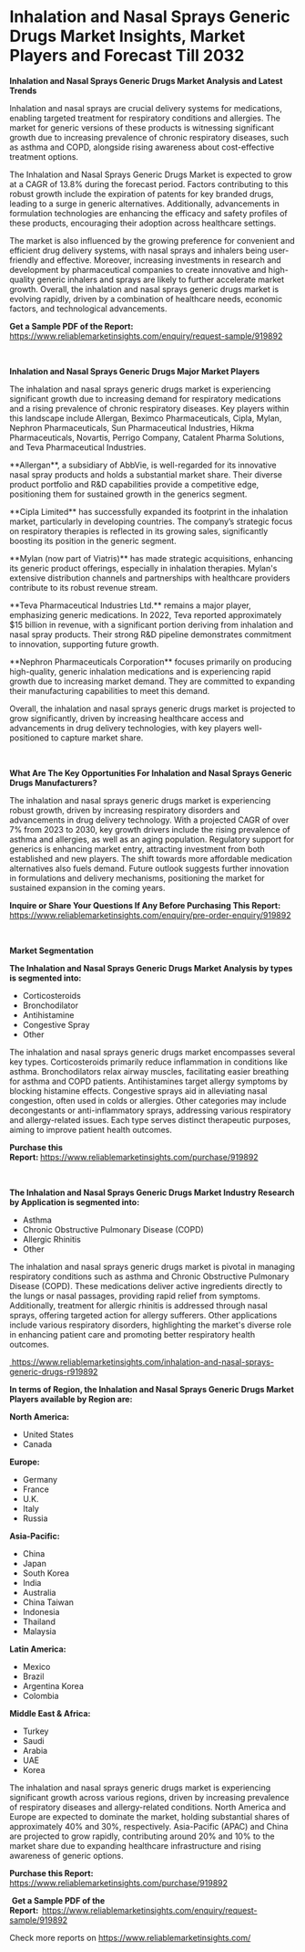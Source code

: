 <p><h1>Inhalation and Nasal Sprays Generic Drugs Market Insights, Market Players and Forecast Till 2032</h1></p><p><strong>Inhalation and Nasal Sprays Generic Drugs Market Analysis and Latest Trends</strong></p>
<p><p>Inhalation and nasal sprays are crucial delivery systems for medications, enabling targeted treatment for respiratory conditions and allergies. The market for generic versions of these products is witnessing significant growth due to increasing prevalence of chronic respiratory diseases, such as asthma and COPD, alongside rising awareness about cost-effective treatment options. </p><p>The Inhalation and Nasal Sprays Generic Drugs Market is expected to grow at a CAGR of 13.8% during the forecast period. Factors contributing to this robust growth include the expiration of patents for key branded drugs, leading to a surge in generic alternatives. Additionally, advancements in formulation technologies are enhancing the efficacy and safety profiles of these products, encouraging their adoption across healthcare settings. </p><p>The market is also influenced by the growing preference for convenient and efficient drug delivery systems, with nasal sprays and inhalers being user-friendly and effective. Moreover, increasing investments in research and development by pharmaceutical companies to create innovative and high-quality generic inhalers and sprays are likely to further accelerate market growth. Overall, the inhalation and nasal sprays generic drugs market is evolving rapidly, driven by a combination of healthcare needs, economic factors, and technological advancements.</p></p>
<p><strong>Get a Sample PDF of the Report:&nbsp;</strong> <a href="https://www.reliablemarketinsights.com/enquiry/request-sample/919892?utm_campaign=2199&utm_medium=2&utm_source=Github&utm_content=ia&utm_term=07032025&utm_id=inhalation-and-nasal-sprays-generic-drugs">https://www.reliablemarketinsights.com/enquiry/request-sample/919892</a></p>
<p>&nbsp;</p>
<p><strong>Inhalation and Nasal Sprays Generic Drugs Major Market Players</strong></p>
<p><p>The inhalation and nasal sprays generic drugs market is experiencing significant growth due to increasing demand for respiratory medications and a rising prevalence of chronic respiratory diseases. Key players within this landscape include Allergan, Beximco Pharmaceuticals, Cipla, Mylan, Nephron Pharmaceuticals, Sun Pharmaceutical Industries, Hikma Pharmaceuticals, Novartis, Perrigo Company, Catalent Pharma Solutions, and Teva Pharmaceutical Industries.</p><p>**Allergan**, a subsidiary of AbbVie, is well-regarded for its innovative nasal spray products and holds a substantial market share. Their diverse product portfolio and R&D capabilities provide a competitive edge, positioning them for sustained growth in the generics segment.</p><p>**Cipla Limited** has successfully expanded its footprint in the inhalation market, particularly in developing countries. The company’s strategic focus on respiratory therapies is reflected in its growing sales, significantly boosting its position in the generic segment.</p><p>**Mylan (now part of Viatris)** has made strategic acquisitions, enhancing its generic product offerings, especially in inhalation therapies. Mylan's extensive distribution channels and partnerships with healthcare providers contribute to its robust revenue stream.</p><p>**Teva Pharmaceutical Industries Ltd.** remains a major player, emphasizing generic medications. In 2022, Teva reported approximately $15 billion in revenue, with a significant portion deriving from inhalation and nasal spray products. Their strong R&D pipeline demonstrates commitment to innovation, supporting future growth.</p><p>**Nephron Pharmaceuticals Corporation** focuses primarily on producing high-quality, generic inhalation medications and is experiencing rapid growth due to increasing market demand. They are committed to expanding their manufacturing capabilities to meet this demand.</p><p>Overall, the inhalation and nasal sprays generic drugs market is projected to grow significantly, driven by increasing healthcare access and advancements in drug delivery technologies, with key players well-positioned to capture market share.</p></p>
<p>&nbsp;</p>
<p><strong>What Are The Key Opportunities For Inhalation and Nasal Sprays Generic Drugs Manufacturers?</strong></p>
<p><p>The inhalation and nasal sprays generic drugs market is experiencing robust growth, driven by increasing respiratory disorders and advancements in drug delivery technology. With a projected CAGR of over 7% from 2023 to 2030, key growth drivers include the rising prevalence of asthma and allergies, as well as an aging population. Regulatory support for generics is enhancing market entry, attracting investment from both established and new players. The shift towards more affordable medication alternatives also fuels demand. Future outlook suggests further innovation in formulations and delivery mechanisms, positioning the market for sustained expansion in the coming years.</p></p>
<p><strong>Inquire or Share Your Questions If Any Before Purchasing This Report:</strong> <a href="https://www.reliablemarketinsights.com/enquiry/pre-order-enquiry/919892?utm_campaign=2199&utm_medium=2&utm_source=Github&utm_content=ia&utm_term=07032025&utm_id=inhalation-and-nasal-sprays-generic-drugs">https://www.reliablemarketinsights.com/enquiry/pre-order-enquiry/919892</a></p>
<p>&nbsp;</p>
<p><strong>Market Segmentation</strong></p>
<p><strong>The Inhalation and Nasal Sprays Generic Drugs Market Analysis by types is segmented into:</strong></p>
<p><ul><li>Corticosteroids</li><li>Bronchodilator</li><li>Antihistamine</li><li>Congestive Spray</li><li>Other</li></ul></p>
<p><p>The inhalation and nasal sprays generic drugs market encompasses several key types. Corticosteroids primarily reduce inflammation in conditions like asthma. Bronchodilators relax airway muscles, facilitating easier breathing for asthma and COPD patients. Antihistamines target allergy symptoms by blocking histamine effects. Congestive sprays aid in alleviating nasal congestion, often used in colds or allergies. Other categories may include decongestants or anti-inflammatory sprays, addressing various respiratory and allergy-related issues. Each type serves distinct therapeutic purposes, aiming to improve patient health outcomes.</p></p>
<p><strong>Purchase this Report:&nbsp;</strong><a href="https://www.reliablemarketinsights.com/purchase/919892?utm_campaign=2199&utm_medium=2&utm_source=Github&utm_content=ia&utm_term=07032025&utm_id=inhalation-and-nasal-sprays-generic-drugs">https://www.reliablemarketinsights.com/purchase/919892</a></p>
<p>&nbsp;</p>
<p><strong>The Inhalation and Nasal Sprays Generic Drugs Market Industry Research by Application is segmented into:</strong></p>
<p><ul><li>Asthma</li><li>Chronic Obstructive Pulmonary Disease (COPD)</li><li>Allergic Rhinitis</li><li>Other</li></ul></p>
<p><p>The inhalation and nasal sprays generic drugs market is pivotal in managing respiratory conditions such as asthma and Chronic Obstructive Pulmonary Disease (COPD). These medications deliver active ingredients directly to the lungs or nasal passages, providing rapid relief from symptoms. Additionally, treatment for allergic rhinitis is addressed through nasal sprays, offering targeted action for allergy sufferers. Other applications include various respiratory disorders, highlighting the market's diverse role in enhancing patient care and promoting better respiratory health outcomes.</p></p>
<p><a href="https://www.reliablemarketinsights.com/inhalation-and-nasal-sprays-generic-drugs-r919892?utm_campaign=2199&utm_medium=2&utm_source=Github&utm_content=ia&utm_term=07032025&utm_id=inhalation-and-nasal-sprays-generic-drugs">&nbsp;https://www.reliablemarketinsights.com/inhalation-and-nasal-sprays-generic-drugs-r919892</a></p>
<p><strong>In terms of Region, the Inhalation and Nasal Sprays Generic Drugs Market Players available by Region are:</strong></p>
<p>
    <p> <strong> North America: </strong>
        <ul>
            <li>United States</li>
            <li>Canada</li>
        </ul>
        </p> 
    <p> <strong> Europe: </strong>
        <ul>
            <li>Germany</li>
            <li>France</li>
            <li>U.K.</li>
            <li>Italy</li>
            <li>Russia</li>
        </ul>
        </p> 
    <p> <strong> Asia-Pacific: </strong>
        <ul>
            <li>China</li>
            <li>Japan</li>
            <li>South Korea</li>
            <li>India</li>
            <li>Australia</li>
            <li>China Taiwan</li>
            <li>Indonesia</li>
            <li>Thailand</li>
            <li>Malaysia</li>
        </ul>
        </p> 
    <p> <strong> Latin America: </strong>
        <ul>
            <li>Mexico</li>
            <li>Brazil</li>
            <li>Argentina Korea</li>
            <li>Colombia</li>
        </ul>
        </p> 
    <p> <strong> Middle East & Africa: </strong>
        <ul>
            <li>Turkey</li>
            <li>Saudi</li>
            <li>Arabia</li>
            <li>UAE</li>
            <li>Korea</li>
        </ul>
    </p>
    </p>
<p><p>The inhalation and nasal sprays generic drugs market is experiencing significant growth across various regions, driven by increasing prevalence of respiratory diseases and allergy-related conditions. North America and Europe are expected to dominate the market, holding substantial shares of approximately 40% and 30%, respectively. Asia-Pacific (APAC) and China are projected to grow rapidly, contributing around 20% and 10% to the market share due to expanding healthcare infrastructure and rising awareness of generic options.</p></p>
<p><strong>Purchase this Report: </strong><a href="https://www.reliablemarketinsights.com/purchase/919892?utm_campaign=2199&utm_medium=2&utm_source=Github&utm_content=ia&utm_term=07032025&utm_id=inhalation-and-nasal-sprays-generic-drugs">https://www.reliablemarketinsights.com/purchase/919892</a></p>
<p>&nbsp;<strong>Get a Sample PDF of the Report:&nbsp;&nbsp;</strong><a href="https://www.reliablemarketinsights.com/enquiry/request-sample/919892?utm_campaign=2199&utm_medium=2&utm_source=Github&utm_content=ia&utm_term=07032025&utm_id=inhalation-and-nasal-sprays-generic-drugs">https://www.reliablemarketinsights.com/enquiry/request-sample/919892</a></p>
<p><strong></strong></p>
<p>Check more reports on <a href="https://www.reliablemarketinsights.com/?utm_campaign=2199&utm_medium=2&utm_source=Github&utm_content=ia&utm_term=07032025&utm_id=inhalation-and-nasal-sprays-generic-drugs">https://www.reliablemarketinsights.com/</a></p>